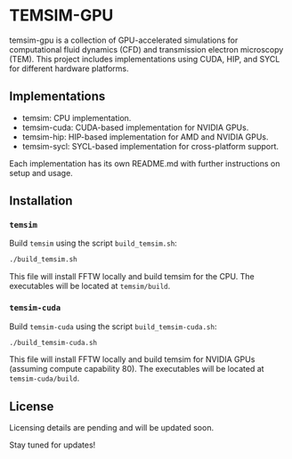 # TEMSIM-GPU

temsim-gpu is a collection of GPU-accelerated simulations for computational fluid dynamics (CFD) and transmission electron microscopy (TEM). This project includes implementations using CUDA, HIP, and SYCL for different hardware platforms.

## Implementations

- temsim: CPU implementation.
- temsim-cuda: CUDA-based implementation for NVIDIA GPUs.
- temsim-hip: HIP-based implementation for AMD and NVIDIA GPUs.
- temsim-sycl: SYCL-based implementation for cross-platform support.

Each implementation has its own README.md with further instructions on setup and usage.

## Installation

### `temsim`

Build `temsim` using the script `build_temsim.sh`:
```bash
./build_temsim.sh
```

This file will install FFTW locally and build temsim for the CPU. The executables will be located at `temsim/build`.

### `temsim-cuda`

Build `temsim-cuda` using the script `build_temsim-cuda.sh`:
```bash
./build_temsim-cuda.sh
```

This file will install FFTW locally and build temsim for NVIDIA GPUs (assuming compute capability 80). The executables will be located at `temsim-cuda/build`.

## License

Licensing details are pending and will be updated soon.

Stay tuned for updates!
